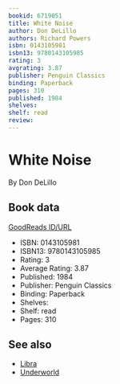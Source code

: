 ```yaml
---
bookid: 6719051
title: White Noise
author: Don DeLillo
authors: Richard Powers
isbn: 0143105981
isbn13: 9780143105985
rating: 3
avgrating: 3.87
publisher: Penguin Classics
binding: Paperback
pages: 310
published: 1984
shelves: 
shelf: read
review: 
---
```


# White Noise

By Don DeLillo

## Book data

[GoodReads ID/URL](https://www.goodreads.com/book/show/6719051)

- ISBN: 0143105981
- ISBN13: 9780143105985
- Rating: 3
- Average Rating: 3.87
- Published: 1984
- Publisher: Penguin Classics
- Binding: Paperback
- Shelves: 
- Shelf: read
- Pages: 310


## See also

- [Libra](Libra.md)
- [Underworld](Underworld.md)
